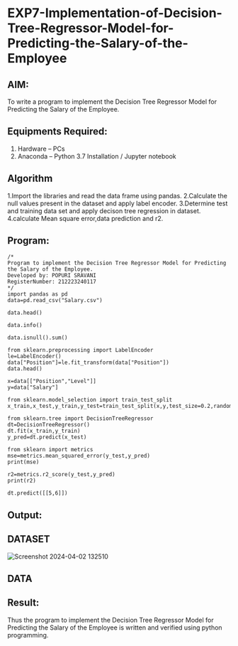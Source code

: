# EXP7-Implementation-of-Decision-Tree-Regressor-Model-for-Predicting-the-Salary-of-the-Employee

## AIM:
To write a program to implement the Decision Tree Regressor Model for Predicting the Salary of the Employee.

## Equipments Required:
1. Hardware – PCs
2. Anaconda – Python 3.7 Installation / Jupyter notebook

## Algorithm
1.Import the libraries and read the data frame using pandas.
2.Calculate the null values present in the dataset and apply label encoder.
3.Determine test and training data set and apply decison tree regression in dataset.
4.calculate Mean square error,data prediction and r2. 


## Program:
```
/*
Program to implement the Decision Tree Regressor Model for Predicting the Salary of the Employee.
Developed by: POPURI SRAVANI
RegisterNumber: 212223240117 
*/
import pandas as pd
data=pd.read_csv("Salary.csv")

data.head()

data.info()

data.isnull().sum()

from sklearn.preprocessing import LabelEncoder
le=LabelEncoder()
data["Position"]=le.fit_transform(data["Position"])
data.head()

x=data[["Position","Level"]]
y=data["Salary"]

from sklearn.model_selection import train_test_split
x_train,x_test,y_train,y_test=train_test_split(x,y,test_size=0.2,random_state=2)

from sklearn.tree import DecisionTreeRegressor
dt=DecisionTreeRegressor()
dt.fit(x_train,y_train)
y_pred=dt.predict(x_test)

from sklearn import metrics
mse=metrics.mean_squared_error(y_test,y_pred)
print(mse)

r2=metrics.r2_score(y_test,y_pred)
print(r2)

dt.predict([[5,6]])

```

## Output:
## DATASET
![Screenshot 2024-04-02 132510](https://github.com/sravanipopuri2006/Implementation-of-Decision-Tree-Regressor-Model-for-Predicting-the-Salary-of-the-Employee/assets/139778301/daeaeaea-0064-4533-ad2c-95b46f981a78)
## DATA


## Result:
Thus the program to implement the Decision Tree Regressor Model for Predicting the Salary of the Employee is written and verified using python programming.
